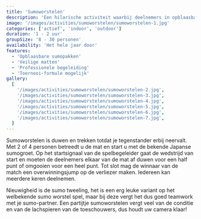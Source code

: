 ```yaml
---
title: 'Sumoworstelen'
description: 'Een hilarische activiteit waarbij deelnemers in opblaasbare sumopakken tegen elkaar strijden.'
image: '/images/activities/sumoworstelen/sumoworstelen-1.jpg'
categories: ['actief', 'indoor', 'outdoor']
duration: '1 - 2 uur'
groupSize: '8 - 30 personen'
availability: 'Het hele jaar door'
features:
  - 'Opblaasbare sumopakken'
  - 'Veilige matten'
  - 'Professionele begeleiding'
  - 'Toernooi-formule mogelijk'
gallery:
  [
    '/images/activities/sumoworstelen/sumoworstelen-2.jpg',
    '/images/activities/sumoworstelen/sumoworstelen-3.jpg',
    '/images/activities/sumoworstelen/sumoworstelen-4.jpg',
    '/images/activities/sumoworstelen/sumoworstelen-5.jpg',
    '/images/activities/sumoworstelen/sumoworstelen-6.jpg',
    '/images/activities/sumoworstelen/sumoworstelen-7.jpg',
  ]
---
```


Sumoworstelen is duwen en trekken totdat je tegenstander erbij neervalt. Met 2 of 4 personen betreedt u de mat en start u met de bekende Japanse sumogroet. Op het startsignaal van de spelbegeleider gaat de wedstrijd van start en moeten de deelnemers elkaar van de mat af duwen voor een half punt of omgooien voor een heel punt. Tot slot mag de winnaar van de match een overwinningsjump op de verliezer maken. Iedereen kan meerdere keren deelnemen.

Nieuwigheid is de sumo tweeling, het is een erg leuke variant op het welbekende sumo worstel spel, maar bij deze vergt het dus goed teamwork met je sumo-partner.
Een partijtje sumoworstelen vergt veel van de conditie en van de lachspieren van de toeschouwers, dus houdt uw camera klaar!
